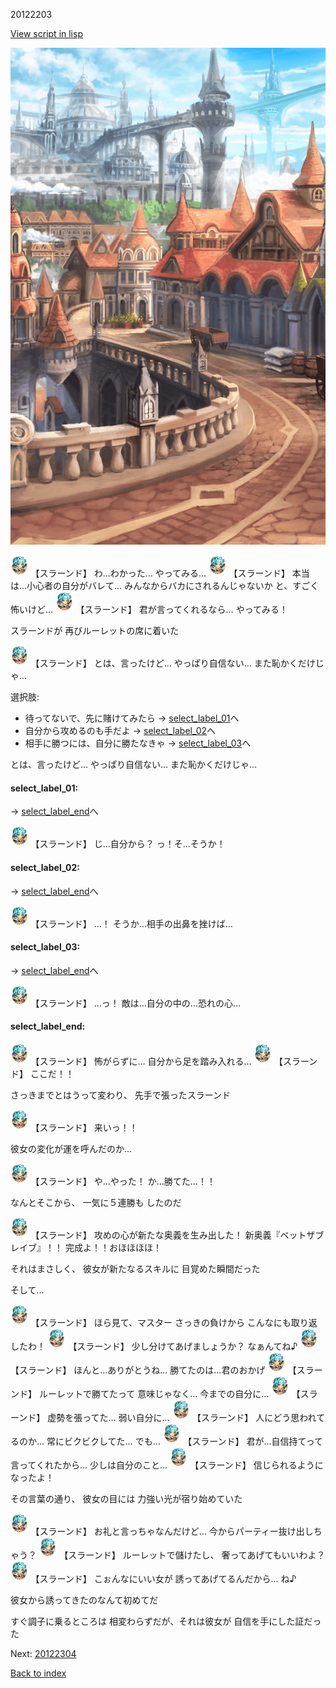 20122203

[View script in lisp](../scripts/20122203.txt)

![town.png](../images/backgrounds/town.png)

<img src="../images/units/201221.png" alt="201221.png" height="34"/>
【スラーンド】
わ…わかった…
やってみる…

<img src="../images/units/201221.png" alt="201221.png" height="34"/>
【スラーンド】
本当は…小心者の自分がバレて…
みんなからバカにされるんじゃないか
と、すごく怖いけど…

<img src="../images/units/201221.png" alt="201221.png" height="34"/>
【スラーンド】
君が言ってくれるなら…
やってみる！

スラーンドが
再びルーレットの席に着いた

<img src="../images/units/201221.png" alt="201221.png" height="34"/>
【スラーンド】
とは、言ったけど…
やっぱり自信ない…
また恥かくだけじゃ…

選択肢:
- 待ってないで、先に賭けてみたら → [select_label_01](#select_label_01)へ
- 自分から攻めるのも手だよ → [select_label_02](#select_label_02)へ
- 相手に勝つには、自分に勝たなきゃ → [select_label_03](#select_label_03)へ

とは、言ったけど…
やっぱり自信ない…
また恥かくだけじゃ…

#### select_label_01:
 → [select_label_end](#select_label_end)へ

<img src="../images/units/201221.png" alt="201221.png" height="34"/>
【スラーンド】
じ…自分から？
っ！そ…そうか！

#### select_label_02:
 → [select_label_end](#select_label_end)へ

<img src="../images/units/201221.png" alt="201221.png" height="34"/>
【スラーンド】
…！
そうか…相手の出鼻を挫けば…

#### select_label_03:
 → [select_label_end](#select_label_end)へ

<img src="../images/units/201221.png" alt="201221.png" height="34"/>
【スラーンド】
…っ！
敵は…自分の中の…恐れの心…

#### select_label_end:

<img src="../images/units/201221.png" alt="201221.png" height="34"/>
【スラーンド】
怖がらずに…
自分から足を踏み入れる…

<img src="../images/units/201221.png" alt="201221.png" height="34"/>
【スラーンド】
ここだ！！

さっきまでとはうって変わり、
先手で張ったスラーンド

<img src="../images/units/201221.png" alt="201221.png" height="34"/>
【スラーンド】
来いっ！！

彼女の変化が運を呼んだのか…

<img src="../images/units/201221.png" alt="201221.png" height="34"/>
【スラーンド】
や…やった！
か…勝てた…！！

なんとそこから、
一気に５連勝も
したのだ

<img src="../images/units/201221.png" alt="201221.png" height="34"/>
【スラーンド】
攻めの心が新たな奥義を生み出した！
新奥義『ベットザブレイブ』！！
完成よ！！おほほほほ！

それはまさしく、
彼女が新たなるスキルに
目覚めた瞬間だった

そして…

<img src="../images/units/201221.png" alt="201221.png" height="34"/>
【スラーンド】
ほら見て、マスター
さっきの負けから
こんなにも取り返したわ！

<img src="../images/units/201221.png" alt="201221.png" height="34"/>
【スラーンド】
少し分けてあげましょうか？
なぁんてね♪

<img src="../images/units/201221.png" alt="201221.png" height="34"/>
【スラーンド】
ほんと…ありがとうね…
勝てたのは…君のおかげ

<img src="../images/units/201221.png" alt="201221.png" height="34"/>
【スラーンド】
ルーレットで勝てたって
意味じゃなく…
今までの自分に…

<img src="../images/units/201221.png" alt="201221.png" height="34"/>
【スラーンド】
虚勢を張ってた…
弱い自分に…

<img src="../images/units/201221.png" alt="201221.png" height="34"/>
【スラーンド】
人にどう思われてるのか…
常にビクビクしてた…
でも…

<img src="../images/units/201221.png" alt="201221.png" height="34"/>
【スラーンド】
君が…自信持てって
言ってくれたから…
少しは自分のこと…

<img src="../images/units/201221.png" alt="201221.png" height="34"/>
【スラーンド】
信じられるようになったよ！

その言葉の通り、
彼女の目には
力強い光が宿り始めていた

<img src="../images/units/201221.png" alt="201221.png" height="34"/>
【スラーンド】
お礼と言っちゃなんだけど…
今からパーティー抜け出しちゃう？

<img src="../images/units/201221.png" alt="201221.png" height="34"/>
【スラーンド】
ルーレットで儲けたし、
奢ってあげてもいいわよ？

<img src="../images/units/201221.png" alt="201221.png" height="34"/>
【スラーンド】
こぉんなにいい女が
誘ってあげてるんだから…
ね♪

彼女から誘ってきたのなんて初めてだ

すぐ調子に乗るところは
相変わらずだが、それは彼女が
自信を手にした証だった


Next: [20122304](20122304.md)

[Back to index](index.md)
